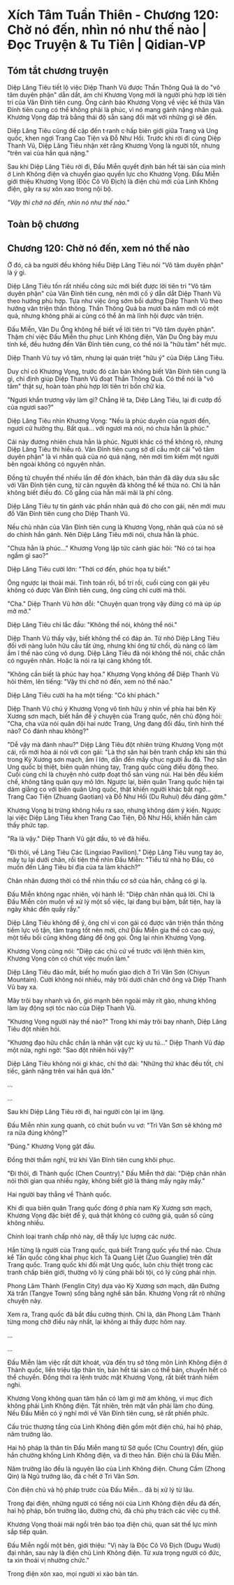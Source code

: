 # Xích Tâm Tuần Thiên - Chương 120: Chờ nó đến, nhìn nó như thế nào | Đọc Truyện & Tu Tiên | Qidian-VP



## Tóm tắt chương truyện

Diệp Lăng Tiêu tiết lộ việc Diệp Thanh Vũ được Thần Thông Quả là do "vô tâm duyên phận" dẫn dắt, ám chỉ Khương Vọng mới là người phù hợp lời tiên tri của Vân Đính tiên cung. Ông cảnh báo Khương Vọng về việc kế thừa Vân Đính tiên cung có thể không phải là phúc, vì nó mang gánh nặng nhân quả. Khương Vọng đáp trả bằng thái độ sẵn sàng đối mặt với những gì sẽ đến.

Diệp Lăng Tiêu cũng đề cập đến t·ranh c·hấp biên giới giữa Trang và Ung quốc, khen ngợi Trang Cao Tiện và Đỗ Như Hối. Trước khi rời đi cùng Diệp Thanh Vũ, Diệp Lăng Tiêu nhận xét rằng Khương Vọng là người tốt, nhưng "trên vai của hắn quá nặng."

Sau khi Diệp Lăng Tiêu rời đi, Đấu Miễn quyết định bán hết tài sản của mình ở Linh Không điện và chuyển giao quyền lực cho Khương Vọng. Đấu Miễn giới thiệu Khương Vọng (Độc Cô Vô Địch) là điện chủ mới của Linh Không điện, gây ra sự xôn xao trong nội bộ.

_"Vậy thì chờ nó đến, nhìn nó như thế nào."_


## Toàn bộ chương

## Chương 120: Chờ nó đến, xem nó thế nào

Ở đó, cả ba người đều không hiểu Diệp Lăng Tiêu nói "Vô tâm duyên phận" là ý gì.

Diệp Lăng Tiêu tốn rất nhiều công sức mới biết được lời tiên tri "Vô tâm duyên phận" của Vân Đỉnh tiên cung, nên mới cố ý dẫn dắt Diệp Thanh Vũ theo hướng phù hợp. Tựa như việc ông sớm bồi dưỡng Diệp Thanh Vũ theo hướng vân triện thần thông. Thần Thông Quả ba mươi ba năm mới có một quả, nhưng không phải ai cũng có thể ăn mà lĩnh hội được vân triện.

Đấu Miễn, Vân Du Ông không hề biết về lời tiên tri "Vô tâm duyên phận". Thậm chí việc Đấu Miễn thu phục Linh Không điện, Vân Du Ông bày mưu tính kế, đều hướng đến Vân Đỉnh tiên cung, có thể nói là "hữu tâm" hết mực.

Diệp Thanh Vũ tuy vô tâm, nhưng lại quán triệt "hữu ý" của Diệp Lăng Tiêu.

Duy chỉ có Khương Vọng, trước đó căn bản không biết Vân Đỉnh tiên cung là gì, chỉ định giúp Diệp Thanh Vũ đoạt Thần Thông Quả. Có thể nói là "vô tâm" thật sự, hoàn toàn phù hợp lời tiên tri bốn chữ kia.

"Ngươi khẩn trương vậy làm gì? Chẳng lẽ ta, Diệp Lăng Tiêu, lại đi cướp đồ của ngươi sao?"

Diệp Lăng Tiêu nhìn Khương Vọng: "Nếu là phúc duyên của ngươi đến, ngươi cứ hưởng thụ. Bất quá... với ngươi mà nói, nó chưa hẳn là phúc."

Cái này đương nhiên chưa hẳn là phúc. Người khác có thể không rõ, nhưng Diệp Lăng Tiêu thì hiểu rõ. Vân Đỉnh tiên cung sở dĩ cầu một cái "vô tâm duyên phận" là vì nhân quả của nó quá nặng, nên mới tìm kiếm một người bên ngoài không có nguyên nhân.

Đồng tử chuyển thế nhiều lần để đón khách, bản thân đã dây dưa sâu sắc với Vân Đỉnh tiên cung, từ căn nguyên đã không thể kế thừa nó. Chỉ là hắn không biết điều đó. Cố gắng của hắn mãi mãi là phí công.

Diệp Lăng Tiêu tự tin gánh vác phần nhân quả đó cho con gái, nên mới mưu đồ Vân Đỉnh tiên cung cho Diệp Thanh Vũ.

Nếu chủ nhân của Vân Đỉnh tiên cung là Khương Vọng, nhân quả của nó sẽ do chính hắn gánh. Nên Diệp Lăng Tiêu mới nói, chưa hẳn là phúc.

"Chưa hẳn là phúc..." Khương Vọng lập tức cảnh giác hỏi: "Nó có tai họa ngầm gì sao?"

Diệp Lăng Tiêu cười lớn: "Thời cơ đến, phúc họa tự biết."

Ông ngược lại thoải mái. Tính toán rồi, bố trí rồi, cuối cùng con gái yêu không có được Vân Đỉnh tiên cung, ông cũng chỉ cười mà thôi.

"Cha." Diệp Thanh Vũ hờn dỗi: "Chuyện quan trọng vậy đừng có mà úp úp mở mở."

Diệp Lăng Tiêu chỉ lắc đầu: "Không thể nói, không thể nói."

Diệp Thanh Vũ thấy vậy, biết không thể có đáp án. Từ nhỏ Diệp Lăng Tiêu đối với nàng luôn hữu cầu tất ứng, nhưng khi ông từ chối, dù nàng có làm ầm ĩ thế nào cũng vô dụng. Diệp Lăng Tiêu đã nói không thể nói, chắc chắn có nguyên nhân. Hoặc là nói ra lại càng không tốt.

"Không cần biết là phúc hay họa." Khương Vọng không để Diệp Thanh Vũ hỏi thêm, lên tiếng: "Vậy thì chờ nó đến, xem nó thế nào."

Diệp Lăng Tiêu cười ha ha một tiếng: "Có khí phách."

Diệp Thanh Vũ chú ý Khương Vọng vô tình hữu ý nhìn về phía hai bên Kỳ Xương sơn mạch, biết hắn để ý chuyện của Trang quốc, nên chủ động hỏi: "Cha, cha vừa nói quân đội hai nước Trang, Ung đang đối đầu, tình hình thế nào? Có đánh nhau không?"

"Dễ vậy mà đánh nhau?" Diệp Lăng Tiêu đột nhiên trừng Khương Vọng một cái, rồi mới hòa ái nói với con gái: "Là thợ săn hai bên tranh chấp khi săn thú trong Kỳ Xương sơn mạch, ầm ĩ lớn, dẫn đến mấy chục người ẩu đả. Thợ săn Ung quốc bị thiệt, biên quân nhúng tay, Trang quốc cũng điều động theo. Cuối cùng chỉ là chuyện nhỏ cướp đoạt thổ sản vùng núi. Hai bên đều kiềm chế, không tăng quân quy mô lớn. Ngược lại, biên quân Trang quốc hiện tại dám giằng co với biên quân Ung quốc, thật khiến người khác bất ngờ... Trang Cao Tiện (Zhuang Gaotian) và Đỗ Như Hối (Du Ruhui) đều đáng gờm."

Khương Vọng bị trừng không hiểu ra sao, nhưng không dám ý kiến. Ngược lại việc Diệp Lăng Tiêu khen Trang Cao Tiện, Đỗ Như Hối, khiến hắn cảm thấy phức tạp.

"Ra là vậy." Diệp Thanh Vũ gật đầu, tỏ vẻ đã hiểu.

"Đi thôi, về Lăng Tiêu Các (Lingxiao Pavilion)." Diệp Lăng Tiêu vung tay áo, mây tụ lại dưới chân, rồi tiện thể nhìn Đấu Miễn: "Tiểu tử nhà họ Đấu, có muốn đến Lăng Tiêu bí địa của ta làm khách?"

Chân nhân đương thời có thể nhìn thấu cơ sở của hắn, chẳng có gì lạ.

Đấu Miễn không ngạc nhiên, vội hành lễ: "Diệp chân nhân quá lời. Chỉ là Đấu Miễn còn muốn về xử lý một số việc, lại đang bụi bặm, bất tiện, hay là ngày khác đến quấy rầy."

Diệp Lăng Tiêu không để ý, ông chỉ vì con gái có được vân triện thần thông tiềm lực vô tận, tâm trạng tốt nên mời, chứ Đấu Miễn gia thế có cao quý, một tiểu bối cũng không đáng để ông gọi. Ông lại nhìn Khương Vọng.

Khương Vọng cũng nói: "Diệp các chủ cứ về trước với lệnh thiên kim, Khương Vọng còn có chút việc muốn làm."

Diệp Lăng Tiêu đảo mắt, biết họ muốn giao dịch ở Trì Vân Sơn (Chiyun Mountain). Cười không nói nhiều, mây trôi dưới chân chở ông và Diệp Thanh Vũ bay xa.

Mây trôi bay nhanh và ổn, gió mạnh bên ngoài mây rít gào, nhưng không làm lay động sợi tóc nào của Diệp Thanh Vũ.

"Khương Vọng người này thế nào?" Trong khi mây trôi bay nhanh, Diệp Lăng Tiêu đột nhiên hỏi.

"Khương đạo hữu chắc chắn là nhân vật cực kỳ ưu tú..." Diệp Thanh Vũ đáp một nửa, nghi ngờ: "Sao đột nhiên hỏi vậy?"

Diệp Lăng Tiêu không nói gì khác, chỉ thở dài: "Những thứ khác đều tốt, chỉ tiếc, gánh nặng trên vai hắn quá lớn."

...

...

Sau khi Diệp Lăng Tiêu rời đi, hai người còn lại im lặng.

Đấu Miễn nhìn xung quanh, có chút buồn vu vơ: "Trì Vân Sơn sẽ không mở ra nữa đúng không?"

"Đúng." Khương Vọng gật đầu.

Đồng thời thầm nghĩ, trừ khi Vân Đỉnh tiên cung khôi phục.

"Đi thôi, đi Thành quốc (Chen Country)." Đấu Miễn thở dài: "Diệp chân nhân nói thời gian qua nhiều ngày, không biết giờ là tháng mấy ngày mấy."

Hai người bay thẳng về Thành quốc.

Khi đi qua biên quân Trang quốc đóng ở phía nam Kỳ Xương sơn mạch, Khương Vọng đặc biệt để ý, quả thật không có cường giả, quân số cũng không nhiều.

Chính loại tranh chấp nhỏ này, dễ thấy lực lượng các nước.

Hắn từng là người của Trang quốc, quá biết Trang quốc yếu thế nào. Chưa kể Tần quốc công khai phục kích Tả Quang Liệt (Zuo Guanglie) trên đất Trang quốc. Trang quốc khi đối mặt Ung quốc, luôn chịu thiệt trong các tranh chấp biên giới, thường vô lý cũng phải bồi tội, có lý cũng phải nhịn.

Phong Lâm Thành (Fenglin City) dựa vào Kỳ Xương sơn mạch, dân Đường Xá trấn (Tangye Town) sống bằng nghề săn bắn. Khương Vọng rất rõ những chuyện này.

Xem ra, Trang quốc đã bắt đầu cường thịnh. Chỉ là, dân Phong Lâm Thành từng mong chờ điều này nhất, lại không ai thấy được hôm nay.

...

...

Đấu Miễn làm việc rất dứt khoát, vừa đến trụ sở tông môn Linh Không điện ở Thành quốc, liền triệu tập thân tín, bán hết tài sản có thể bán, chuyển hết có thể chuyển. Đồng thời ra lệnh trước mặt Khương Vọng, rất biết tránh hiềm nghi.

Khương Vọng không quan tâm hắn có làm gì mờ ám không, vì mục đích không phải Linh Không điện. Tất nhiên, trên mặt vẫn phải làm cho đúng. Nếu Đấu Miễn có ý nghĩ mới về Vân Đỉnh tiên cung, sẽ rất phiền phức.

Cấu trúc thượng tầng của Linh Không điện gồm một điện chủ, hai hộ pháp, năm trưởng lão.

Hai hộ pháp là thân tín Đấu Miễn mang từ Sở quốc (Chu Country) đến, giúp hắn chưởng khống Linh Không điện, và đi theo hắn. Điện chủ là Đấu Miễn.

Năm trưởng lão đều là nguyên lão của Linh Không điện. Chung Cầm (Zhong Qin) là Ngũ trưởng lão, đã c·hết ở Trì Vân Sơn.

Còn điện chủ và hộ pháp trước của Đấu Miễn... đã bị xử lý từ lâu.

Trong đại điện, những người có tiếng nói của Linh Không điện đều đã đến, hai hộ pháp, bốn trưởng lão, đường chủ, đà chủ phụ trách các việc cụ thể.

Khương Vọng thoải mái ngồi trên bảo tọa điện chủ, quan sát thế lực mình sắp tiếp quản.

Đấu Miễn ngồi một bên, giới thiệu: "Vị này là Độc Cô Vô Địch (Dugu Wudi) đại nhân, sau này là điện chủ Linh Không điện. Từ xưa trọng người có đức, ta xin thoái vị nhường chức."

Trong điện xôn xao, mọi người xì xào bàn tán.